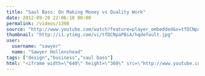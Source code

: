 ```yaml
---
title: "Saul Bass: On Making Money vs Quality Work"
date: 2012-09-28 22:06:18 00:00
permalink: /videos/1398
source: "http://www.youtube.com/watch?feature=player_embedded&v=tfDCNpaPBiA"
thumbnail: "http://i1.ytimg.com/vi/tfDCNpaPBiA/hqdefault.jpg"
user:
  username: "sawyer"
  name: "Sawyer Hollenshead"
tags: ["design","business","saul bass"]
html: "<iframe width=\"640\" height=\"360\" src=\"http://www.youtube.com/embed/tfDCNpaPBiA?wmode=transparent&fs=1&feature=oembed\" frameborder=\"0\" allowfullscreen></iframe>"
---
```


